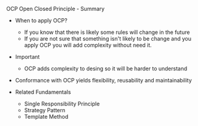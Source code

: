 
OCP Open Closed Principle - Summary

- When to apply OCP?
	- If you know that there is likely some rules will change in the future
	- If you are not sure that something isn't likely to be change and you apply OCP you will add complexity without need it.

- Important
	- OCP adds complexity to desing so it will be harder to understand

- Conformance with OCP yields flexibility, reusability and maintainability

- Related Fundamentals
	- Single Responsibility Principle
	- Strategy Pattern 
	- Template Method

